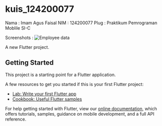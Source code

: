 # kuis_124200077
Nama : Imam Agus Faisal
NIM  : 124200077
Plug : Praktikum Pemrograman Moblile SI-C

Screenshots :
![Employee data](/repository/screenshots/home.png?raw=true "Employee Data title")

A new Flutter project.

## Getting Started

This project is a starting point for a Flutter application.

A few resources to get you started if this is your first Flutter project:

- [Lab: Write your first Flutter app](https://flutter.dev/docs/get-started/codelab)
- [Cookbook: Useful Flutter samples](https://flutter.dev/docs/cookbook)

For help getting started with Flutter, view our
[online documentation](https://flutter.dev/docs), which offers tutorials,
samples, guidance on mobile development, and a full API reference.
